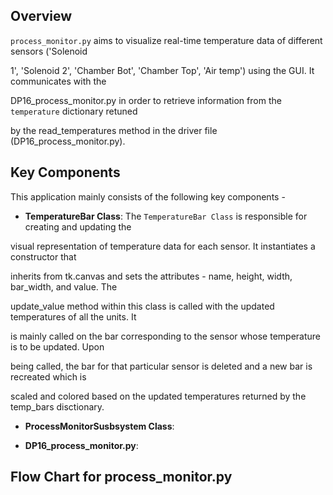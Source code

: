 ## Overview

`process_monitor.py` aims to visualize real-time temperature data of different sensors ('Solenoid

1', 'Solenoid 2', 'Chamber Bot', 'Chamber Top', 'Air temp') using the GUI. It communicates with the 

DP16_process_monitor.py in order to retrieve information from the `temperature` dictionary retuned 

by the read_temperatures method in the driver file (DP16_process_monitor.py). 




## Key Components

This application mainly consists of the following key components -

- **TemperatureBar Class**: The `TemperatureBar Class` is responsible for creating and updating the 

visual representation of temperature data for each sensor. It instantiates a constructor that 

inherits from tk.canvas and sets the attributes - name, height, width, bar_width, and value. The 

update_value method within this class is called with the updated temperatures of all the units. It 

is mainly called on the bar corresponding to the sensor whose temperature is to be updated. Upon 

being called, the bar for that particular sensor is deleted and a new bar is recreated which is 

scaled and colored based on the updated temperatures returned by the temp_bars disctionary. 



- **ProcessMonitorSusbsystem Class**: 



- **DP16_process_monitor.py**:




## Flow Chart for process_monitor.py